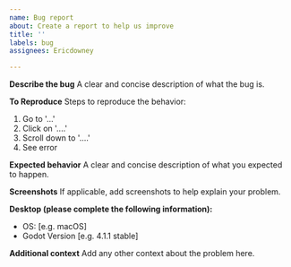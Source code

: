 ```yaml
---
name: Bug report
about: Create a report to help us improve
title: ''
labels: bug
assignees: Ericdowney

---
```


**Describe the bug**
A clear and concise description of what the bug is.

**To Reproduce**
Steps to reproduce the behavior:
1. Go to '...'
2. Click on '....'
3. Scroll down to '....'
4. See error

**Expected behavior**
A clear and concise description of what you expected to happen.

**Screenshots**
If applicable, add screenshots to help explain your problem.

**Desktop (please complete the following information):**
 - OS: [e.g. macOS]
 - Godot Version [e.g. 4.1.1 stable]

**Additional context**
Add any other context about the problem here.
